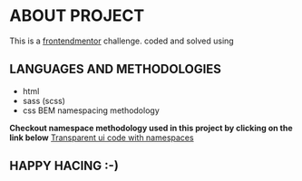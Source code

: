 # ABOUT PROJECT
This is a [frontendmentor](https://www.frontendmentor.io/challenges/3column-preview-card-component-pH92eAR2-) challenge. coded and solved using

## LANGUAGES AND METHODOLOGIES
- html
- sass (scss)
- css BEM namespacing methodology

**Checkout namespace methodology used in this project by clicking on the link below**
[Transparent ui code with namespaces](https://csswizardry.com/2015/03/more-transparent-ui-code-with-namespaces/) 

## HAPPY HACING :-)
